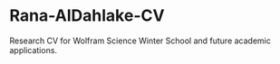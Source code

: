 # Rana-AlDahlake-CV
Research CV for Wolfram Science Winter School and future academic applications.
